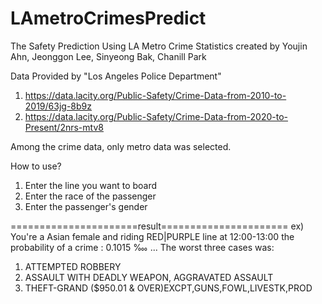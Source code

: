 # LAmetroCrimesPredict
The Safety Prediction Using LA Metro Crime Statistics
created by Youjin Ahn, Jeonggon Lee, Sinyeong Bak, Chanill Park

Data Provided by "Los Angeles Police Department"
1) https://data.lacity.org/Public-Safety/Crime-Data-from-2010-to-2019/63jg-8b9z
2) https://data.lacity.org/Public-Safety/Crime-Data-from-2020-to-Present/2nrs-mtv8

Among the crime data, only metro data was selected.

How to use?
1) Enter the line you want to board
2) Enter the race of the passenger
3) Enter the passenger's gender

======================result======================
ex) You're a Asian female and riding RED|PURPLE line at 12:00-13:00
the probability of a crime : 0.1015 ‱
...
The worst three cases was:
1. ATTEMPTED ROBBERY
2. ASSAULT WITH DEADLY WEAPON, AGGRAVATED ASSAULT
3. THEFT-GRAND ($950.01 & OVER)EXCPT,GUNS,FOWL,LIVESTK,PROD
